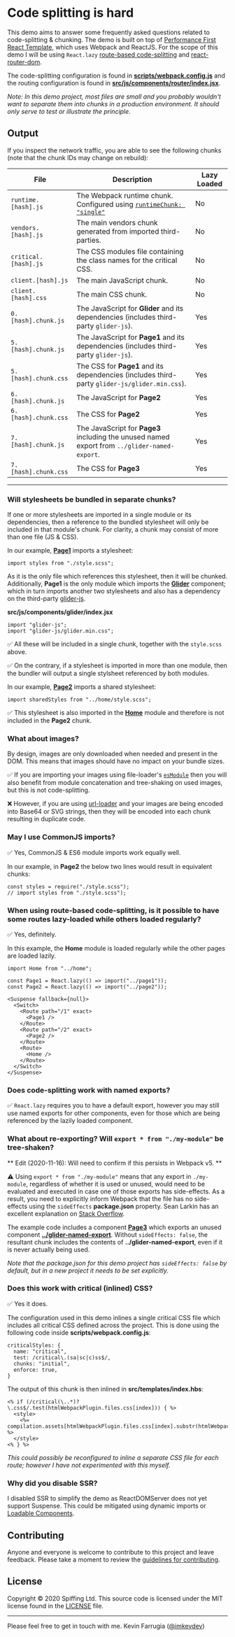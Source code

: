 # Code splitting is hard

This demo aims to answer some frequently asked questions related to code-splitting & chunking. The demo is built on top of [Performance First React Template](https://github.com/kevinfarrugia/performance-first-react-template), which uses Webpack and ReactJS. For the scope of this demo I will be using `React.lazy` [route-based code-splitting](https://reactjs.org/docs/code-splitting.html#route-based-code-splitting) and [react-router-dom](https://reactrouter.com/web/guides/quick-start).

The code-splitting configuration is found in [**scripts/webpack.config.js**](https://github.com/kevinfarrugia/code-splitting-demo/blob/master/scripts/webpack.config.js) and the routing configuration is found in [**src/js/components/router/index.jsx**](https://github.com/kevinfarrugia/code-splitting-demo/blob/master/src/js/components/router/index.jsx).

_Note: In this demo project, most files are small and you probably wouldn't want to separate them into chunks in a production environment. It should only serve to test or illustrate the principle._

## Output

If you inspect the network traffic, you are able to see the following chunks (note that the chunk IDs may change on rebuild):

| File                 | Description                                                                                                                                         | Lazy Loaded |
| -------------------- | --------------------------------------------------------------------------------------------------------------------------------------------------- | ----------- |
| `runtime.[hash].js`  | The Webpack runtime chunk. Configured using [`runtimeChunk: "single"`](https://webpack.js.org/configuration/optimization/#optimizationruntimechunk) | No          |
| `vendors.[hash].js`  | The main vendors chunk generated from imported third-parties.                                                                                       | No          |
| `critical.[hash].js` | The CSS modules file containing the class names for the critical CSS.                                                                               | No          |
| `client.[hash].js`   | The main JavaScript chunk.                                                                                                                          | No          |
| `client.[hash].css`  | The main CSS chunk.                                                                                                                                 | No          |
| `0.[hash].chunk.js`  | The JavaScript for **Glider** and its dependencies (includes third-party `glider-js`).                                                              | Yes         |
| `5.[hash].chunk.js`  | The JavaScript for **Page1** and its dependencies (includes third-party `glider-js`).                                                               | Yes         |
| `5.[hash].chunk.css` | The CSS for **Page1** and its dependencies (includes third-party `glider-js/glider.min.css`).                                                       | Yes         |
| `6.[hash].chunk.js`  | The JavaScript for **Page2**                                                                                                                        | Yes         |
| `6.[hash].chunk.css` | The CSS for **Page2**                                                                                                                               | Yes         |
| `7.[hash].chunk.js`  | The JavaScript for **Page3** including the unused named export from `../glider-named-export`.                                                       | Yes         |
| `7.[hash].chunk.css` | The CSS for **Page3**                                                                                                                               | Yes         |

---

### Will stylesheets be bundled in separate chunks?

If one or more stylesheets are imported in a single module or its dependencies, then a reference to the bundled stylesheet will only be included in that module's chunk. For clarity, a chunk may consist of more than one file (JS & CSS).

In our example, [**Page1**](https://github.com/kevinfarrugia/code-splitting-demo/blob/master/src/js/components/page1/index.jsx) imports a stylesheet:

```
import styles from "./style.scss";
```

As it is the only file which references this stylesheet, then it will be chunked. Additionally, **Page1** is the only module which imports the [**Glider**](https://github.com/kevinfarrugia/code-splitting-demo/blob/master/src/js/components/glider/index.jsx) component; which in turn imports another two stylesheets and also has a dependency on the third-party [glider-js](https://github.com/NickPiscitelli/Glider.js).

**src/js/components/glider/index.jsx**

```
import "glider-js";
import "glider-js/glider.min.css";
```

✅ All these will be included in a single chunk, together with the `style.scss` above.

✅ On the contrary, if a stylesheet is imported in more than one module, then the bundler will output a single stylsheet referenced by both modules.

In our example, [**Page2**](https://github.com/kevinfarrugia/code-splitting-demo/blob/master/src/js/components/page2/index.jsx) imports a shared stylesheet:

```
import sharedStyles from "../home/style.scss";
```

✅ This stylesheet is also imported in the [**Home**](https://github.com/kevinfarrugia/code-splitting-demo/blob/master/src/js/components/home/index.jsx) module and therefore is not included in the **Page2** chunk.

### What about images?

By design, images are only downloaded when needed and present in the DOM. This means that images should have no impact on your bundle sizes.

✅ If you are importing your images using file-loader's [`esModule`](https://webpack.js.org/loaders/file-loader/#esmodule) then you will also benefit from module concatenation and tree-shaking on used images, but this is not code-splitting.

❌ However, if you are using [url-loader](https://webpack.js.org/loaders/url-loader/) and your images are being encoded into Base64 or SVG strings, then they will be encoded into each chunk resulting in duplicate code.

### May I use CommonJS imports?

✅ Yes, CommonJS & ES6 module imports work equally well.

In our example, in **Page2** the below two lines would result in equivalent chunks:

```
const styles = require("./style.scss");
// import styles from "./style.scss");
```

### When using route-based code-splitting, is it possible to have some routes lazy-loaded while others loaded regularly?

✅ Yes, definitely.

In this example, the **Home** module is loaded regularly while the other pages are loaded lazily.

```
import Home from "../home";

const Page1 = React.lazy(() => import("../page1"));
const Page2 = React.lazy(() => import("../page2"));
```

```
<Suspense fallback={null}>
  <Switch>
    <Route path="/1" exact>
      <Page1 />
    </Route>
    <Route path="/2" exact>
      <Page2 />
    </Route>
    <Route>
      <Home />
    </Route>
  </Switch>
</Suspense>
```

### Does code-splitting work with named exports?

✅ `React.lazy` requires you to have a default export, however you may still use named exports for other components, even for those which are being referenced by the lazily loaded component.

### What about re-exporting? Will `export * from "./my-module"` be tree-shaken?

** Edit (2020-11-16): Will need to confirm if this persists in Webpack v5. **

⚠ Using `export * from "./my-module"` means that any export in `./my-module`, regardless of whether it is used or unused, would need to be evaluated and executed in case one of those exports has side-effects. As a result, you need to explicitly inform Webpack that the file has no side-effects using the `sideEffects` **package.json** property. Sean Larkin has an excellent explanation on [Stack Overflow](https://stackoverflow.com/a/49203452/2315681).

The example code includes a component [**Page3**](https://github.com/kevinfarrugia/code-splitting-demo/blob/master/src/js/components/page3/page3.jsx) which exports an unused component [**../glider-named-export**](https://github.com/kevinfarrugia/code-splitting-demo/blob/master/src/js/components/glider-named-export/index.jsx). Without `sideEffects: false`, the resultant chunk includes the contents of **../glider-named-export**, even if it is never actually being used.

_Note that the package.json for this demo project has `sideEffects: false` by default, but in a new project it needs to be set explicitly._

### Does this work with critical (inlined) CSS?

✅ Yes it does.

The configuration used in this demo inlines a single critical CSS file which includes all critical CSS defined across the project. This is done using the following code inside **scripts/webpack.config.js**:

```
criticalStyles: {
  name: "critical",
  test: /critical\.(sa|sc|c)ss$/,
  chunks: "initial",
  enforce: true,
}
```

The output of this chunk is then inlined in **src/templates/index.hbs**:

```
<% if (/critical(\..*)?\.css$/.test(htmlWebpackPlugin.files.css[index])) { %>
  <style>
    <%= compilation.assets[htmlWebpackPlugin.files.css[index].substr(htmlWebpackPlugin.files.publicPath.length)].source() %>
  </style>
<% } %>
```

_This could possibly be reconfigured to inline a separate CSS file for each route; however I have not experimented with this myself._

### Why did you disable SSR?

I disabled SSR to simplify the demo as ReactDOMServer does not yet support Suspense. This could be mitigated using dynamic imports or [Loadable Components](https://github.com/gregberge/loadable-components).

## Contributing

Anyone and everyone is welcome to contribute to this project and leave feedback. Please take a moment to review the [guidelines for contributing](contributing.md).

## License

Copyright © 2020 Spiffing Ltd. This source code is licensed under the MIT license found in the [LICENSE](LICENSE) file.

---

Please feel free to get in touch with me. Kevin Farrugia ([@imkevdev](https://twitter.com/imkevdev))
